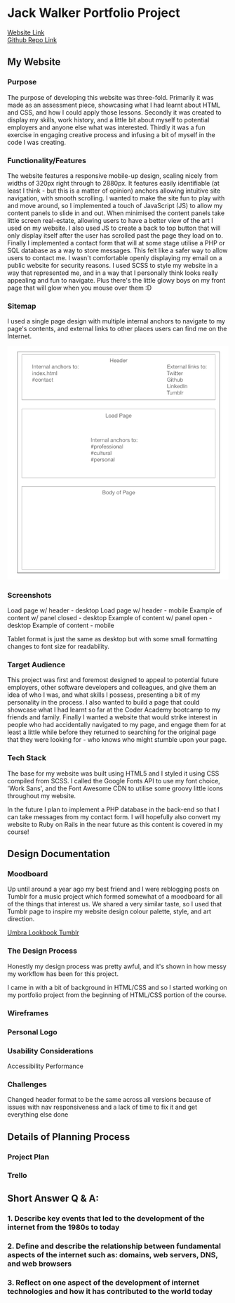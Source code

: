 # Jack Walker Portfolio Project 

[Website Link](https://jackdwalker.github.io/Portfolio/src/)   
[Github Repo Link](https://github.com/jackdwalker/Portfolio) 

## My Website 

### Purpose
The purpose of developing this website was three-fold. Primarily it was made as an assessment piece, showcasing what I had learnt about HTML and CSS, and how I could apply those lessons. Secondly it was created to display my skills, work history, and a little bit about myself to potential employers and anyone else what was interested. Thirdly it was a fun exercise in engaging creative process and infusing a bit of myself in the code I was creating.

### Functionality/Features
The website features a responsive mobile-up design, scaling nicely from widths of 320px right through to 2880px. It features easily identifiable (at least I think - but this is a matter of opinion) anchors allowing intuitive site navigation, with smooth scrolling. I wanted to make the site fun to play with and move around, so I implemented a touch of JavaScript (JS) to allow my content panels to slide in and out. When minimised the content panels take little screen real-estate, allowing users to have a better view of the art I used on my website. I also used JS to create a back to top button that will only display itself after the user has scrolled past the page they load on to. Finally I implemented a contact form that will at some stage utilise a PHP or SQL database as a way to store messages. This felt like a safer way to allow users to contact me. I wasn't comfortable openly displaying my email on a public website for security reasons. I used SCSS to style my website in a way that represented me, and in a way that I personally think looks really appealing and fun to navigate. Plus there's the little glowy boys on my front page that will glow when you mouse over them :D

### Sitemap
I used a single page design with multiple internal anchors to navigate to my page's contents, and external links to other places users can find me on the Internet.

![picture](docs/Sitemap.png)

### Screenshots
Load page w/ header - desktop
Load page w/ header - mobile
Example of content w/ panel closed - desktop
Example of content w/ panel open - desktop
Example of content - mobile

Tablet format is just the same as desktop but with some small formatting changes to font size for readability.


### Target Audience
This project was first and foremost designed to appeal to potential future employers, other software developers and colleagues, and give them an idea of who I was, and what skills I possess, presenting a bit of my personality in the process. I also wanted to build a page that could showcase what I had learnt so far at the Coder Academy bootcamp to my friends and family. Finally I wanted a website that would strike interest in people who had accidentally navigated to my page, and engage them for at least a little while before they returned to searching for the original page that they were looking for - who knows who might stumble upon your page.

### Tech Stack
The base for my website was built using HTML5 and I styled it using CSS compiled from SCSS. I called the Google Fonts API to use my font choice, 'Work Sans', and the Font Awesome CDN to utilise some groovy little icons throughout my website.

In the future I plan to implement a PHP database in the back-end so that I can take messages from my contact form. I will hopefully also convert my website to Ruby on Rails in the near future as this content is covered in my course!

## Design Documentation

### Moodboard
Up until around a year ago my best friend and I were reblogging posts on Tumblr for a music project which formed somewhat of a moodboard for all of the things that interest us. We shared a very similar taste, so I used that Tumblr page to inspire my website design colour palette, style, and art direction.

[Umbra Lookbook Tumblr](https://umbralookbook.tumblr.com/)

### The Design Process

Honestly my design process was pretty awful, and it's shown in how messy my workflow has been for this project.

I came in with a bit of background in HTML/CSS and so I started working on my portfolio project from the beginning of HTML/CSS portion of the course. 

### Wireframes

### Personal Logo

### Usability Considerations
Accessibility
Performance

### Challenges
Changed header format to be the same across all versions because of issues with nav responsiveness and a lack of time to fix it and get everything else done


## Details of Planning Process

### Project Plan

### Trello


## Short Answer Q & A:

### 1. Describe key events that led to the development of the internet from the 1980s to today
### 2. Define and describe the relationship between fundamental aspects of the internet such as: domains, web servers, DNS, and web browsers
### 3. Reflect on one aspect of the development of internet technologies and how it has contributed to the world today